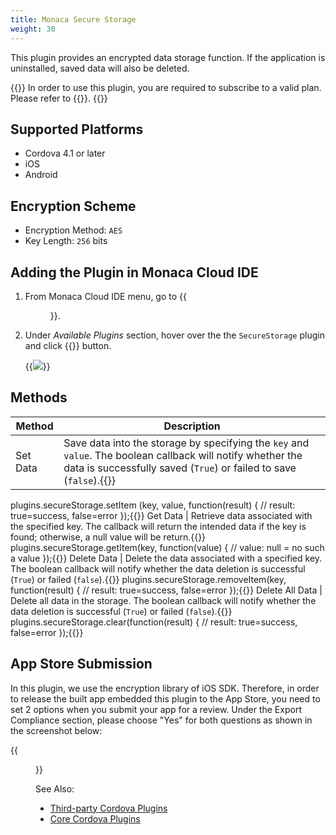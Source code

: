 ```yaml
---
title: Monaca Secure Storage
weight: 30
---
```


This plugin provides an encrypted data storage function. If the
application is uninstalled, saved data will also be deleted.

{{<note>}}
  In order to use this plugin, you are required to subscribe to a valid plan. Please refer to {{<link href="https://monaca.mobi/en/pricing" title="Monaca Subscription Plans">}}.
{{</note>}}

## Supported Platforms

-   Cordova 4.1 or later
-   iOS
-   Android

## Encryption Scheme

- Encryption Method: `AES`
- Key Length: `256` bits

## Adding the Plugin in Monaca Cloud IDE

1.  From Monaca Cloud IDE menu, go to {{<menu menu1="Configure" menu2="Cordova Plugin Settings">}}.

2.  Under *Available Plugins* section, hover over the the `SecureStorage` plugin and click {{<guilabel name="Enable">}} button.

    {{<img src="/images/reference/power_plugins/secure_storage/1.png">}}

## Methods

Method | Description
-------|-----------------
Set Data | Save data into the storage by specifying the `key` and `value`. The boolean callback will notify whether the data is successfully saved (`True`) or failed to save (`false`).{{<highlight javascript>}}
plugins.secureStorage.setItem   (key, value, function(result) {
// result: true=success, false=error
});{{</highlight>}}
Get Data | Retrieve data associated with the specified key. The callback will return the intended data if the key is found; otherwise, a null value will be return.{{<highlight javascript>}}
plugins.secureStorage.getItem(key, function(value) {
// value: null = no such a value
});{{</highlight>}}
Delete Data | Delete the data associated with a specified key. The boolean callback will notify whether the data deletion is successful (`True`) or failed (`false`).{{<highlight javascript>}}
plugins.secureStorage.removeItem(key, function(result) {
// result: true=success, false=error
});{{</highlight>}}
Delete All Data | Delete all data in the storage. The boolean callback will notify whether the data deletion is successful (`True`) or failed (`false`).{{<highlight javascript>}}
plugins.secureStorage.clear(function(result) {
// result: true=success, false=error
});{{</highlight>}}

## App Store Submission

In this plugin, we use the encryption library of iOS SDK. Therefore, in
order to release the built app embedded this plugin to the App Store,
you need to set 2 options when you submit your app for a review. Under
the Export Compliance section, please choose "Yes" for both questions as
shown in the screenshot below:

{{<figure src="/images/reference/power_plugins/secure_storage/2.png">}}

See Also:

- [Third-party Cordova Plugins](../../third_party_phonegap)
- [Core Cordova Plugins](../../cordova_6.5)
